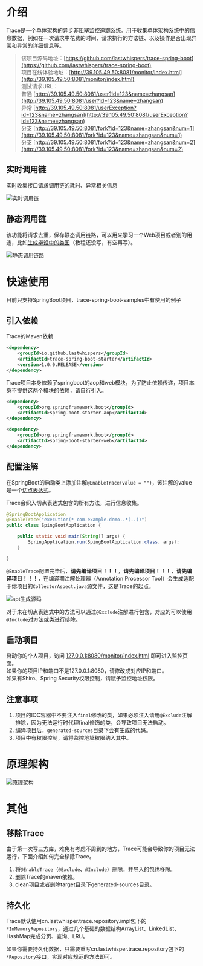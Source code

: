 
# 介绍

Trace是一个单体架构的异步非阻塞监控追踪系统。用于收集单体架构系统中的信息数据，例如在一次请求中花费的时间、请求执行的方法链、以及操作是否出现异常和异常的详细信息等。

>该项目源码地址：[https://github.com/lastwhispers/trace-spring-boot](https://github.com/lastwhispers/trace-spring-boot)     
项目在线体验地址：[http://39.105.49.50:8081/monitor/index.html](http://39.105.49.50:8081/monitor/index.html)  
测试请求URL：  
    普通 [http://39.105.49.50:8081/user?id=123&name=zhangsan](http://39.105.49.50:8081/user?id=123&name=zhangsan)  
    异常 [http://39.105.49.50:8081/userException?id=123&name=zhangsan](http://39.105.49.50:8081/userException?id=123&name=zhangsan)  
    分支 [http://39.105.49.50:8081/fork?id=123&name=zhangsan&num=1](http://39.105.49.50:8081/fork?id=123&name=zhangsan&num=1)  
    分支 [http://39.105.49.50:8081/fork?id=123&name=zhangsan&num=2](http://39.105.49.50:8081/fork?id=123&name=zhangsan&num=2)  


## 实时调用链

实时收集接口请求调用链的耗时、异常相关信息

![实时调用链](https://imgconvert.csdnimg.cn/aHR0cHM6Ly91cGxvYWQtaW1hZ2VzLmppYW5zaHUuaW8vdXBsb2FkX2ltYWdlcy81MzM2NTE0LTM1YjFjM2Y5MzIwMWUyZmYuZ2lm)


## 静态调用链

该功能将请求去重，保存静态调用链路，可以用来学习一个Web项目或者别的用途，比如[生成毕设中的类图]()（教程还没写，有空再写）。

![静态调用链路](https://imgconvert.csdnimg.cn/aHR0cHM6Ly91cGxvYWQtaW1hZ2VzLmppYW5zaHUuaW8vdXBsb2FkX2ltYWdlcy81MzM2NTE0LWI0ZDFkNmUwNDcwZjMwODAuZ2lm)

# 快速使用

目前只支持SpringBoot项目，trace-spring-boot-samples中有使用的例子

## 引入依赖

Trace的Maven依赖

```xml
<dependency>
    <groupId>io.github.lastwhispers</groupId>
    <artifactId>trace-spring-boot-starter</artifactId>
    <version>1.0.0.RELEASE</version>
</dependency>
```

Trace项目本身依赖了springboot的aop和web模块，为了防止依赖传递，项目本身不提供这两个模块的依赖，请自行引入。

```xml
<dependency>
 	<groupId>org.springframework.boot</groupId>
    <artifactId>spring-boot-starter-aop</artifactId>
</dependency>

<dependency>
    <groupId>org.springframework.boot</groupId>
    <artifactId>spring-boot-starter-web</artifactId>
</dependency>
```

## 配置注解

在SpringBoot的启动类上添加注解`@EnableTrace(value = "")`，该注解的value是一个[切点表达式](https://docs.spring.io/spring/docs/5.1.8.RELEASE/spring-framework-reference/core.html#aop-pointcuts)。  

Trace会织入切点表达式包含的所有方法，进行信息收集。

```java
@SpringBootApplication
@EnableTrace("execution(* com.example.demo..*(..))")
public class SpingBootApplication {

    public static void main(String[] args) {
        SpringApplication.run(SpingBootApplication.class, args);
    }

}
```

`@EnableTrace`配置完毕后，**请先编译项目！！！**，**请先编译项目！！！**，**请先编译项目！！！**，在编译期注解处理器（Annotation Processor Tool）会生成适配于你项目的`CollectorAspect.java`源文件，这是Trace的起点。

![apt生成源码](https://imgconvert.csdnimg.cn/aHR0cHM6Ly91cGxvYWQtaW1hZ2VzLmppYW5zaHUuaW8vdXBsb2FkX2ltYWdlcy81MzM2NTE0LTQ3ZmUxMzlkYWE4ZWQyNDcucG5n?x-oss-process=image/format,png)

对于未在切点表达式中的方法可以通过`@Exclude`注解进行包含，对应的可以使用`@Include`对方法或类进行排除。

## 启动项目

启动你的个人项目，访问 [127.0.0.1:8080/monitor/index.html](127.0.0.1:8080/monitor/index.html) 即可进入监控页面。  
如果你的项目IP和端口不是127.0.0.1:8080，请修改成对应IP和端口。  
如果有Shiro、Spring Security权限控制，请赋予监控地址权限。  

## 注意事项

1. 项目的IOC容器中不要注入`final`修改的类，如果必须注入请用`@Exclude`注解排除，因为无法运行时代理final修饰的类，会导致项目无法启动。
2. 编译项目后，`generated-sources`目录下会有生成的代码。
3. 项目中有权限控制，请将监控地址权限纳入其中。

# 原理架构

![原理架构](https://imgconvert.csdnimg.cn/aHR0cHM6Ly91cGxvYWQtaW1hZ2VzLmppYW5zaHUuaW8vdXBsb2FkX2ltYWdlcy81MzM2NTE0LTVkY2QxNDQ2ZWM1ZDUwZmIucG5n?x-oss-process=image/format,png)

# 其他

## 移除Trace

由于第一次写三方库，难免有考虑不周到的地方，Trace可能会导致你的项目无法运行，下面介绍如何完全移除Trace。

1. 将`@EnableTrace`（`@Exclude`、`@Include`）删除，并导入的包也移除。
2. 删除Trace的maven依赖。
3. clean项目或者删除target目录下generated-sources目录。

## 持久化

Trace默认使用cn.lastwhisper.trace.repository.impl包下的`*InMemoryRepository`，通过几个基础的数据结构ArrayList、LinkedList、HashMap完成分页、查询、LRU。  

如果你需要持久化数据，只需要重写cn.lastwhisper.trace.repository包下的`*Repository`接口，实现对应规范的方法即可。  
